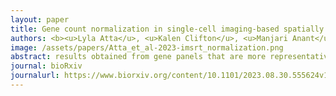 ```yaml
---
layout: paper
title: Gene count normalization in single-cell imaging-based spatially resolved transcriptomics
authors: <b><u>Lyla Atta</u>, <u>Kalen Clifton</u>, <u>Manjari Anant</u>, and Jean Fan^</b>
image: /assets/papers/Atta_et_al-2023-imsrt_normalization.png
abstract: results obtained from gene panels that are more representative of the gene expression of the tissue's component cell types. These effects are not observed without normalization or when scaling factors are not derived from gene counts, such as with cell volume normalization. Overall, we caution that the choice of normalization method and gene panel may impact the biological interpretation of the im-SRT data.
journal: bioRxiv
journalurl: https://www.biorxiv.org/content/10.1101/2023.08.30.555624v1
---
```

